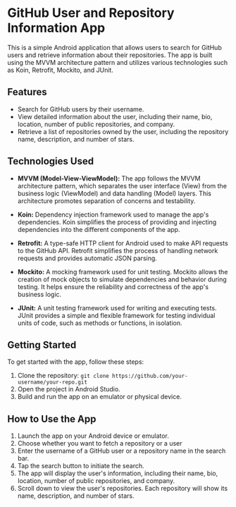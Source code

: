# GitHub User and Repository Information App

This is a simple Android application that allows users to search for GitHub users and retrieve information about their repositories. The app is built using the MVVM architecture pattern and utilizes various technologies such as Koin, Retrofit, Mockito, and JUnit.

## Features

- Search for GitHub users by their username.
- View detailed information about the user, including their name, bio, location, number of public repositories, and company.
- Retrieve a list of repositories owned by the user, including the repository name, description, and number of stars.

## Technologies Used

- **MVVM (Model-View-ViewModel):** The app follows the MVVM architecture pattern, which separates the user interface (View) from the business logic (ViewModel) and data handling (Model) layers. This architecture promotes separation of concerns and testability.

- **Koin:** Dependency injection framework used to manage the app's dependencies. Koin simplifies the process of providing and injecting dependencies into the different components of the app.

- **Retrofit:** A type-safe HTTP client for Android used to make API requests to the GitHub API. Retrofit simplifies the process of handling network requests and provides automatic JSON parsing.

- **Mockito:** A mocking framework used for unit testing. Mockito allows the creation of mock objects to simulate dependencies and behavior during testing. It helps ensure the reliability and correctness of the app's business logic.

- **JUnit:** A unit testing framework used for writing and executing tests. JUnit provides a simple and flexible framework for testing individual units of code, such as methods or functions, in isolation.

## Getting Started

To get started with the app, follow these steps:

1. Clone the repository: `git clone https://github.com/your-username/your-repo.git`
2. Open the project in Android Studio.
3. Build and run the app on an emulator or physical device.

## How to Use the App

1. Launch the app on your Android device or emulator.
2. Choose whether you want to fetch a repository or a user
3. Enter the username of a GitHub user or a repository name in the search bar.
4. Tap the search button to initiate the search.
5. The app will display the user's information, including their name, bio, location, number of public repositories, and company.
6. Scroll down to view the user's repositories. Each repository will show its name, description, and number of stars.

